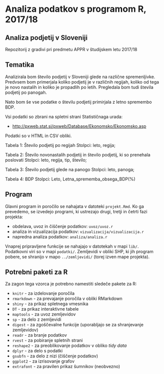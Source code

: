 # Analiza podatkov s programom R, 2017/18

## Analiza podjetij v Sloveniji 

Repozitorij z gradivi pri predmetu APPR v študijskem letu 2017/18

## Tematika

Analizirala bom število podjetij v Sloveniji glede na različne spremenljivke.
Predvsem bom primerjala koliko podjetij je v različnih regijah, koliko od tega je novo nastalih in koliko je propadlih po letih. Pregledala bom tudi števila podjetij po panogah.

Nato bom še vse podatke o številu podjetij primirjala z letno spremembo BDP.

Vsi podatki so zbrani na spletni strani Statističnaga urada:
- http://pxweb.stat.si/pxweb/Database/Ekonomsko/Ekonomsko.asp

Podatki so v HTML in CSV obliki.

Tabela 1: Število podjetij po regijah
Stolpci: leto, regija;

Tabela 2: Število novonastalih podjetij in število podjetij, ki so prenehala poslovati
Stolpci: leto, regija, tip, število;

Tabela 3: Število podjetij glede na panogo
Stolpci: leto, panoga;

Tabela 4: BDP
Stolpci: Leto, Letna_sprememba_obsega_BDP(%)

## Program

Glavni program in poročilo se nahajata v datoteki `projekt.Rmd`. Ko ga prevedemo,
se izvedejo programi, ki ustrezajo drugi, tretji in četrti fazi projekta:

* obdelava, uvoz in čiščenje podatkov: `uvoz/uvoz.r`
* analiza in vizualizacija podatkov: `vizualizacija/vizualizacija.r`
* napredna analiza podatkov: `analiza/analiza.r`

Vnaprej pripravljene funkcije se nahajajo v datotekah v mapi `lib/`. Podatkovni
viri so v mapi `podatki/`. Zemljevidi v obliki SHP, ki jih program pobere, se
shranijo v mapo `../zemljevidi/` (torej izven mape projekta).

## Potrebni paketi za R

Za zagon tega vzorca je potrebno namestiti sledeče pakete za R:

* `knitr` - za izdelovanje poročila
* `rmarkdown` - za prevajanje poročila v obliki RMarkdown
* `shiny` - za prikaz spletnega vmesnika
* `DT` - za prikaz interaktivne tabele
* `maptools` - za uvoz zemljevidov
* `sp` - za delo z zemljevidi
* `digest` - za zgoščevalne funkcije (uporabljajo se za shranjevanje zemljevidov)
* `readr` - za branje podatkov
* `rvest` - za pobiranje spletnih strani
* `reshape2` - za preoblikovanje podatkov v obliko *tidy data*
* `dplyr` - za delo s podatki
* `gsubfn` - za delo z nizi (čiščenje podatkov)
* `ggplot2` - za izrisovanje grafov
* `extrafont` - za pravilen prikaz šumnikov (neobvezno)

